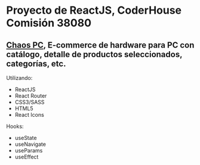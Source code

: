 # Proyecto de ReactJS, CoderHouse Comisión 38080

## [Chaos PC](https://chaos-gaming.netlify.app/), E-commerce de hardware para PC con catálogo, detalle de productos seleccionados, categorías, etc.


Utilizando:
* ReactJS
* React Router
* CSS3/SASS
* HTML5
* React Icons

Hooks:
* useState
* useNavigate
* useParams
* useEffect


